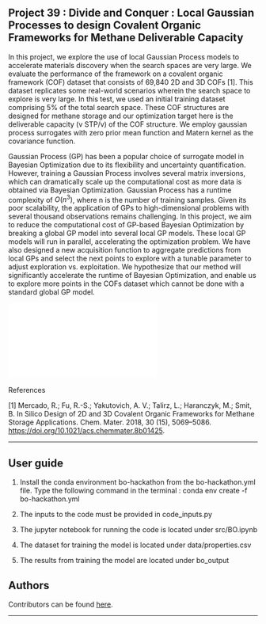 Project 39 : Divide and Conquer : Local Gaussian Processes to design Covalent Organic Frameworks for Methane Deliverable Capacity
----------------

In this project, we explore the use of local 
Gaussian Process models to accelerate materials 
discovery when the search spaces are very large. 
We evaluate the performance of the framework on a 
covalent organic framework (COF) dataset that consists 
of 69,840 2D and 3D COFs [1]. This dataset replicates 
some real-world scenarios wherein the search space 
to explore is very large. In this test, we used an
initial training dataset comprising 5\% of 
the total search space. These COF structures are 
designed for methane storage and our optimization
target here is the deliverable capacity 
(v STP/v) of the COF structure. We employ
gaussian process surrogates with zero prior mean
function and Matern kernel as the covariance
function.

Gaussian Process (GP) has been a popular choice of 
surrogate model in Bayesian Optimization due to its
flexibility and uncertainty quantification. However,
training a Gaussian Process involves several matrix
inversions, which can dramatically scale up the computational
cost as more data is obtained via Bayesian Optimization. 
Gaussian Process has a runtime complexity of $O(n^3)$, 
where n is the number of training samples. Given its poor scalability,
the application of GPs to high-dimensional problems 
with several thousand observations remains challenging. 
In this project, we aim to reduce the computational cost 
of GP-based Bayesian Optimization by breaking a global GP 
model into several local GP models. These local GP models 
will run in parallel, accelerating the optimization problem.
We have also designed a new acquisition function to aggregate 
predictions from local GPs and select the next points to explore
with a tunable parameter to adjust exploration vs. exploitation.
We hypothesize that our method will significantly accelerate 
the runtime of Bayesian Optimization, and enable us to explore 
more points in the COFs dataset which cannot 
be done with a standard global GP model.

![Image not found](schematic.pdf "Workflow of training local GP models")

References

[1] Mercado, R.; Fu, R.-S.; Yakutovich, A. V.; Talirz, L.; Haranczyk, M.; Smit, B. In Silico Design of 2D and 3D Covalent Organic Frameworks for Methane Storage Applications. Chem. Mater. 2018, 30 (15), 5069–5086. https://doi.org/10.1021/acs.chemmater.8b01425.


<hr>

User guide
----------------

1. Install the conda environment bo-hackathon from the bo-hackathon.yml file.
Type the following command in the terminal : conda env create -f bo-hackathon.yml

2. The inputs to the code must be provided in code_inputs.py

3. The jupyter notebook for running the code is located under src/BO.ipynb

4. The dataset for training the model is located under data/properties.csv

5. The results from training the model are located under bo_output

Authors
----------------

Contributors can be found [here](https://github.com/AC-BO-Hackathon/project-localGPs_for_COF/graphs/contributors).

<hr>

